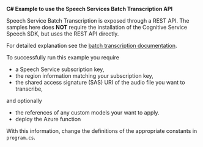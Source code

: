 **C# Example to use the Speech Services Batch Transcription API**

Speech Service Batch Transcription is exposed through a REST API. The samples here does **NOT** require the installation of the Cognitive Service Speech SDK, but uses the REST API directly.

For detailed explanation see the [batch transcription documentation](https://docs.microsoft.com/azure/cognitive-services/speech-service/batch-transcription).

To successfully run this example you require

- a Speech Service subscription key,
- the region information matching your subscription key,
- the shared access signature (SAS) URI of the audio file you want to transcribe,

and optionally

- the references of any custom models your want to apply.
- deploy the Azure function

With this information, change the definitions of the appropriate constants in `program.cs`.